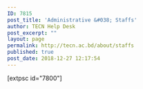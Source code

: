 ```yaml
---
ID: 7815
post_title: 'Administrative &#038; Staffs'
author: TECN Help Desk
post_excerpt: ""
layout: page
permalink: http://tecn.ac.bd/about/staffs
published: true
post_date: 2018-12-27 12:17:54
---
```

[extpsc id="7800"]